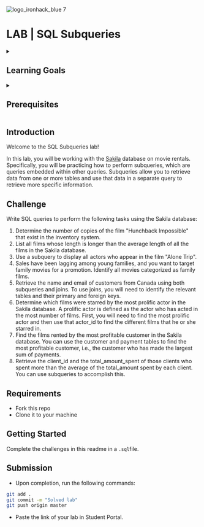 ![logo_ironhack_blue 7](https://user-images.githubusercontent.com/23629340/40541063-a07a0a8a-601a-11e8-91b5-2f13e4e6b441.png)

# LAB | SQL Subqueries

<details>
  <summary>
   <h2>Learning Goals</h2>
  </summary>

  This lab allows you to practice and apply the concepts and techniques taught in class. 

  Upon completion of this lab, you will be able to:
  
- Use advanced SQL queries (e.g., subqueries, window functions) to perform more complex data manipulations and analysis.

  <br>
  <hr> 

</details>

<details>
  <summary>
   <h2>Prerequisites</h2>
  </summary>

Before this starting this lab, you should have learnt about:

- SELECT, FROM, ORDER BY, LIMIT, WHERE, GROUP BY, and HAVING clauses. DISTINCT, AS keywords.
- Built-in SQL functions such as COUNT, MAX, MIN, AVG, ROUND, DATEDIFF, or DATE_FORMAT.
- JOIN to combine data from multiple tables.
- Subqueries
 
  <br>
  <hr> 

</details>


## Introduction

Welcome to the SQL Subqueries lab!

In this lab, you will be working with the [Sakila](https://dev.mysql.com/doc/sakila/en/) database on movie rentals. Specifically, you will be practicing how to perform subqueries, which are queries embedded within other queries. Subqueries allow you to retrieve data from one or more tables and use that data in a separate query to retrieve more specific information.

## Challenge

Write SQL queries to perform the following tasks using the Sakila database:

1. Determine the number of copies of the film "Hunchback Impossible" that exist in the inventory system.
2. List all films whose length is longer than the average length of all the films in the Sakila database.
3. Use a subquery to display all actors who appear in the film "Alone Trip".
4. Sales have been lagging among young families, and you want to target family movies for a promotion. Identify all movies categorized as family films. 
5. Retrieve the name and email of customers from Canada using both subqueries and joins. To use joins, you will need to identify the relevant tables and their primary and foreign keys.
6. Determine which films were starred by the most prolific actor in the Sakila database. A prolific actor is defined as the actor who has acted in the most number of films. First, you will need to find the most prolific actor and then use that actor_id to find the different films that he or she starred in.
7. Find the films rented by the most profitable customer in the Sakila database. You can use the customer and payment tables to find the most profitable customer, i.e., the customer who has made the largest sum of payments.
8. Retrieve the client_id and the total_amount_spent of those clients who spent more than the average of the total_amount spent by each client. You can use subqueries to accomplish this.

## Requirements

- Fork this repo
- Clone it to your machine


## Getting Started

Complete the challenges in this readme in a `.sql`file.

## Submission

- Upon completion, run the following commands:

```bash
git add .
git commit -m "Solved lab"
git push origin master
```

- Paste the link of your lab in Student Portal.



